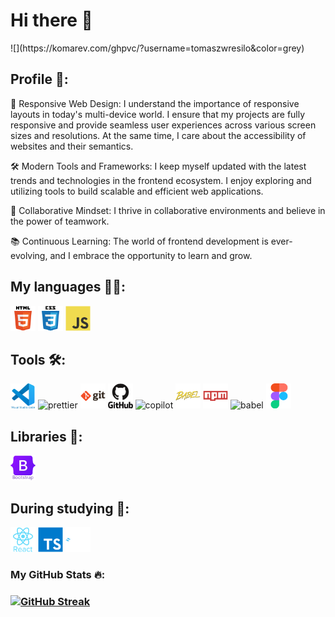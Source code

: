 <h1> Hi there 👋 </h1>
![](https://komarev.com/ghpvc/?username=tomaszwresilo&color=grey)
<h2> Profile 👨: </h2>
<div>
  
📐 Responsive Web Design: I understand the importance of responsive layouts in today's multi-device world. I ensure that my projects are fully responsive and provide seamless user experiences across various screen sizes and resolutions. At the same time, I care about the accessibility of websites and their semantics.

🛠️ Modern Tools and Frameworks: I keep myself updated with the latest trends and technologies in the frontend ecosystem. I enjoy exploring and utilizing tools  to build scalable and efficient web applications.

🌟 Collaborative Mindset: I thrive in collaborative environments and believe in the power of teamwork.

📚 Continuous Learning: The world of frontend development is ever-evolving, and I embrace the opportunity to learn and grow.

</div>

<h2> My languages 👨‍💻: </h2>
<div>
  
<img src="https://github.com/devicons/devicon/blob/master/icons/html5/html5-original-wordmark.svg" alt="html5" width="40" height="40">
<img src="https://github.com/devicons/devicon/blob/master/icons/css3/css3-original-wordmark.svg" alt="css3" width="40" height="40">
<img src="https://github.com/devicons/devicon/blob/master/icons/javascript/javascript-original.svg" alt="javascript" width="40" height="40">

</div>

<h2> Tools 🛠️: </h2>
<div>
<img src="https://github.com/devicons/devicon/blob/master/icons/vscode/vscode-original-wordmark.svg" alt="vscode" width="40" height="40">
<img src="https://cdn.worldvectorlogo.com/logos/prettier-2.svg" alt="prettier" width="40" height="40">  
<img src="https://github.com/devicons/devicon/blob/master/icons/git/git-original-wordmark.svg" alt="git" width="40" height="40">
<img src="https://github.com/devicons/devicon/blob/master/icons/github/github-original-wordmark.svg" alt="github" width="40" height="40">
  <img src="https://static-00.iconduck.com/assets.00/brand-github-copilot-icon-512x443-uynt7dzf.png" alt="copilot" width="40" height="40">
<img src="https://github.com/devicons/devicon/blob/master/icons/babel/babel-original.svg" alt="babel" width="40" height="40">
<img src="https://github.com/devicons/devicon/blob/master/icons/npm/npm-original-wordmark.svg" alt="npm" width="40" height="40">
<img src="https://parceljs.org/assets/og.png" alt="babel" width="40" height="40">
<img src="https://github.com/devicons/devicon/blob/master/icons/figma/figma-original.svg" alt="figma" width="40" height="40">
</div>
<h2> Libraries 🚀: </h2>
<div>
<img src="https://github.com/devicons/devicon/blob/master/icons/bootstrap/bootstrap-original-wordmark.svg" alt="bootstrap" width="40" height="40">
</div>
<h2> During studying 📖: </h2>

<div>
<img src="https://github.com/devicons/devicon/blob/master/icons/react/react-original-wordmark.svg" alt="npm" width="40" height="40">
<img src="https://github.com/devicons/devicon/blob/master/icons/typescript/typescript-original.svg" alt="vscode" width="40" height="40">
<img src="https://github.com/devicons/devicon/blob/master/icons/tailwindcss/tailwindcss-original-wordmark.svg" alt="vscode" width="40" height="40">

</div>

<h3> My GitHub Stats 🔥: <h3>
  
[![GitHub Streak](https://streak-stats.demolab.com?user=tomaszwresilo&theme=dark)](https://git.io/streak-stats)


